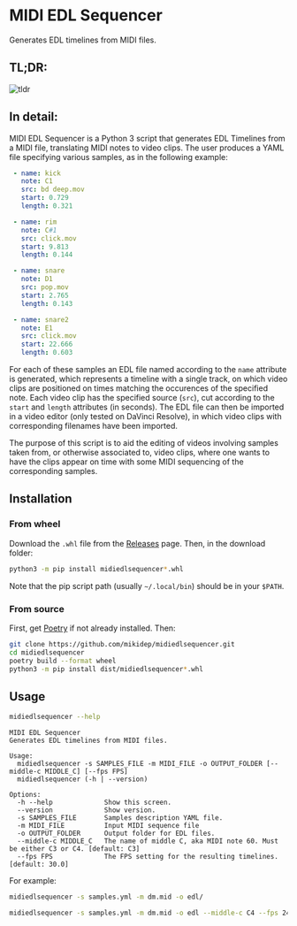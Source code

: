 # MIDI EDL Sequencer

Generates EDL timelines from MIDI files.

## TL;DR:

![tldr](https://user-images.githubusercontent.com/725536/88414832-c8e2e180-cddd-11ea-9030-17addaf80873.png)

## In detail:

MIDI EDL Sequencer is a Python 3 script that generates EDL Timelines from a MIDI file, translating MIDI notes to video clips. The user produces a YAML file specifying various samples, as in the following example:

```yaml
 - name: kick
   note: C1
   src: bd deep.mov
   start: 0.729
   length: 0.321

 - name: rim
   note: C#1
   src: click.mov
   start: 9.813
   length: 0.144

 - name: snare
   note: D1
   src: pop.mov
   start: 2.765
   length: 0.143

 - name: snare2
   note: E1
   src: click.mov
   start: 22.666
   length: 0.603
```

For each of these samples an EDL file named according to the ```name``` attribute is generated, which represents a timeline with a single track, on which video clips are positioned on times matching the occurences of the specified note. Each video clip has the specified source (```src```), cut according to the ```start``` and ```length``` attributes (in seconds). The EDL file can then be imported in a video editor (only tested on DaVinci Resolve), in which video clips with corresponding filenames have been imported.

The purpose of this script is to aid the editing of videos involving samples taken from, or otherwise associated to, video clips, where one wants to have the clips appear on time with some MIDI sequencing of the corresponding samples.

## Installation

### From wheel

Download the ```.whl``` file from the [Releases](https://github.com/mikidep/midiedlsequencer/releases) page. Then, in the download folder:

```sh
python3 -m pip install midiedlsequencer*.whl
```

Note that the pip script path (usually ```~/.local/bin```) should be in your ```$PATH```.

### From source

First, get [Poetry](https://python-poetry.org/) if not already installed. Then:

```sh
git clone https://github.com/mikidep/midiedlsequencer.git
cd midiedlsequencer
poetry build --format wheel
python3 -m pip install dist/midiedlsequencer*.whl
```

## Usage

```sh
midiedlsequencer --help
```

```
MIDI EDL Sequencer
Generates EDL timelines from MIDI files.

Usage:
  midiedlsequencer -s SAMPLES_FILE -m MIDI_FILE -o OUTPUT_FOLDER [--middle-c MIDDLE_C] [--fps FPS]
  midiedlsequencer (-h | --version)

Options:
  -h --help             Show this screen.
  --version             Show version.
  -s SAMPLES_FILE       Samples description YAML file.
  -m MIDI_FILE          Input MIDI sequence file
  -o OUTPUT_FOLDER      Output folder for EDL files.
  --middle-c MIDDLE_C   The name of middle C, aka MIDI note 60. Must be either C3 or C4. [default: C3]
  --fps FPS             The FPS setting for the resulting timelines. [default: 30.0]
```

For example:

```sh
midiedlsequencer -s samples.yml -m dm.mid -o edl/
```

```sh
midiedlsequencer -s samples.yml -m dm.mid -o edl --middle-c C4 --fps 24
```



